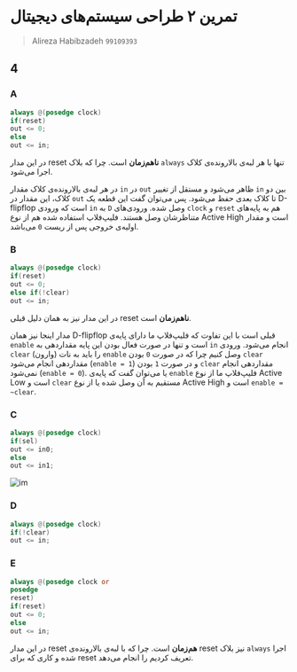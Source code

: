 # تمرین ۲ طراحی سیستم‌های دیجیتال
> Alireza Habibzadeh `99109393`

## 4
### A
```verilog
always @(posedge clock)
if(reset)
out <= 0;
else
out <= in;
```

در این مدار reset **ناهم‌زمان** است. چرا که بلاک `always` تنها با هر لبه‌ی بالارونده‌ی کلاک اجرا می‌شود.

در هر لبه‌ی بالارونده‌ی کلاک مقدار `in` در `out` ظاهر می‌شود و مستقل از تغییر `in` بین دو کلاک، این مقدار در `out` تا کلاک بعدی حفظ می‌شود. پس می‌توان گفت این قطعه یک D-flipflop است که ورودی `in` به `D` وصل شده.
ورودی‌های `clock` و `reset` هم به پایه‌های متناظرشان وصل هستند.
فلیپ‌فلاپ استفاده شده هم از نوع
Active High
است و مقدار اولیه‌ی خروجی پس از ریست `0` می‌باشد.
### B
```verilog
always @(posedge clock)
if(reset)
out <= 0;
else if(!clear)
out <= in;
```

در این مدار نیز به همان دلیل قبلی reset **ناهم‌زمان** است.

مدار اینجا نیز همان D-flipflop قبلی است با این تفاوت که فلیپ‌فلاپ ما دارای پایه‌ی `enable` است و تنها در صورت فعال بودن این پایه مقداردهی به `in` انجام می‌شود. ورودی `clear` را باید به نات (وارون) `enable‍` وصل کنیم چرا که در صورت `0` بودن `clear`
مقداردهی انجام می‌شود (`enable = 1`) و در صورت `1` بودن `clear` مقداردهی انجام نمی‌شود (`enable = 0`).
یا می‌توان گفت که پایه‌ی `enable` فلیپ‌فلاپ ما از نوع Active Low است و `clear‍‍` مستقیم به آن وصل شده یا از نوع Active High است و `enable = ~clear`.

### C
```verilog
always @(posedge clock)
if(sel)
out <= in0;
else
out <= in1;
```

![im](https://upload.wikimedia.org/wikipedia/commons/6/66/Multiplexer.png)

### D
```verilog
always @(posedge clock)
if(!clear)
out <= in;
```

### E
```verilog
always @(posedge clock or
posedge
reset)
if(reset)
out <= 0;
else
out <= in;
```

در این مدار reset **هم‌زمان** است. چرا که با لبه‌ی بالارونده‌ی reset نیز بلاک `always` اجرا شده و کاری که برای reset تعریف کردیم را انجام می‌دهد.

